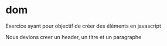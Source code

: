 # dom

Exercice ayant pour objectif de créer des éléments en javascript

Nous devions creer un header, un titre et un paragraphe